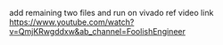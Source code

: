 add remaining two files 
and run on vivado 
ref video link 
https://www.youtube.com/watch?v=QmjKRwgddxw&ab_channel=FoolishEngineer
